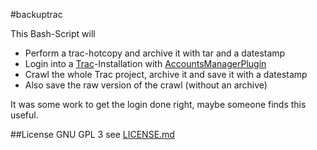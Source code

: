 #backuptrac

This Bash-Script will
- Perform a trac-hotcopy and archive it with tar and a datestamp
- Login into a [Trac](https://trac.edgewall.com)-Installation with [AccountsManagerPlugin](https://trac-hacks.org/wiki/AccountManagerPlugin)
- Crawl the whole Trac project, archive it and save it with a datestamp
- Also save the raw version of the crawl (without an archive)

It was some work to get the login done right, maybe someone finds this useful.

##License GNU GPL 3
see [LICENSE.md](LICENSE.md)
